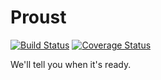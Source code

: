 # Proust

[![Build Status](https://travis-ci.org/Geal/proust.svg?branch=master)](https://travis-ci.org/Geal/proust)
[![Coverage Status](https://coveralls.io/repos/Geal/proust/badge.svg?branch=master)](https://coveralls.io/r/Geal/proust?branch=master)

We'll tell you when it's ready.
